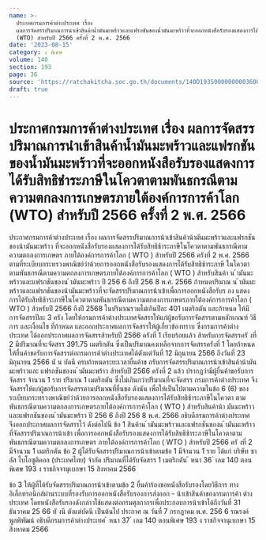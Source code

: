```yaml
---
name: >-
  ประกาศกรมการค้าต่างประเทศ เรื่อง
  ผลการจัดสรรปริมาณการนำเข้าสินค้าน้ำมันมะพร้าวและแฟรกชันของน้ำมันมะพร้าวที่จะออกหนังสือรับรองแสดงการได้รับสิทธิชำระภาษีในโควตาตามพันธกรณีตามความตกลงการเกษตรภายใต้องค์การการค้าโลก
  (WTO) สำหรับปี 2566 ครั้งที่ 2 พ.ศ. 2566
date: '2023-08-15'
category: ง พิเศษ
volume: 140
section: 193
page: 36
source: 'https://ratchakitcha.soc.go.th/documents/140D193S0000000003600.pdf'
draft: true
---
```


# ประกาศกรมการค้าต่างประเทศ เรื่อง ผลการจัดสรรปริมาณการนำเข้าสินค้าน้ำมันมะพร้าวและแฟรกชันของน้ำมันมะพร้าวที่จะออกหนังสือรับรองแสดงการได้รับสิทธิชำระภาษีในโควตาตามพันธกรณีตามความตกลงการเกษตรภายใต้องค์การการค้าโลก (WTO) สำหรับปี 2566 ครั้งที่ 2 พ.ศ. 2566

ประกาศกรมการค้าต่างประเทศ เรื่อง ผลการจัดสรรปริมาณการน้าเข้าสินค้าน้ามันมะพร้าวและแฟรกชันของน้ามันมะพร้าว ที่จะออกหนังสือรับรองแสดงการได้รับสิทธิช้าระภาษีในโควตาตามพันธกรณีตามความตกลงการเกษตร ภายใต้องค์การการค้าโลก ( WTO ) ส้าหรับปี 2566 ครังที่ 2 พ.ศ. 2566 ตามที่ระเบียบกระทรวงพาณิชย์ว่าด้วยการออกหนังสือรับรองแสดงการได้รับสิทธิช้าระภาษี ในโควตาตามพันธกรณีตามความตกลงการเกษตรภายใต้องค์การการค้าโลก ( WTO ) ส้าหรับสินค้า น ้ามันมะพร้าวและแฟรกชันของน ้ามันมะพร้าว ปี 256 6 ถึงปี 256 8 พ.ศ. 2566 ก้าหนดปริมาณ น ้ามันมะพร้าวและแฟรกชันของน้ามันมะพร้าวที่จะจัดสรรปริมาณการน้าเข้าเพื่อการออกหนังสือรับร อง แสดงการได้รับสิทธิช้าระภาษีในโควตาตามพันธกรณีตามความตกลงการเกษตรภายใต้องค์การการค้าโลก ( WTO ) ส้าหรับปี 2566 ถึงปี 2568 ในปริมาณรวมไม่เกินปีละ 401 เมตริกตัน และก้าหนด ให้มีการจัดสรรปีละ 3 ครัง โดยให้กรมการค้าต่างประเทศจัดสรรให้แก่ผู้ขอรับการจัดสรรตามหลักเกณฑ์ วิธีการ และเงื่อนไข ที่ก้าหนด และออกประกาศผลการจัดสรรให้ผู้เกี่ยวข้องทราบ ซึ่งกรมการค้าต่างประเทศ ได้ออกประกาศผลการจัดสรรส้าหรับปี 2566 ครังที่ 1 เรียบร้อยแล้ว ส้าหรับการจัดสรรครั งที่ 2 มีปริมาณที่จะจัดสรร 391.75 เมตริกตัน ซึ่งเป็นปริมาณคงเหลือจากการจัดสรรครังที่ 1 โดยก้าหนด ให้ยื่นค้าขอรับการจัดสรรต่อกรมการค้าต่างประเทศได้ตังแต่วันที่ 12 มิถุนายน 2566 ถึงวันที่ 23 มิถุนายน 2566 นั น บัดนี ครบก้าหนดระยะเวลายื่นค้าข อรับการจัดสรรปริมาณการน้าเข้าสินค้าน้ามันมะพร้าวและ แฟรกชันของน ้ามันมะพร้าว ส้าหรับปี 2566 ครังที่ 2 แล้ว ปรากฏว่ามีผู้ยื่นค้าขอรับการจัดสรร จ้านวน 1 ราย ปริมาณ 1 เมตริกตัน ซึ่งไม่เกินกว่าปริมาณที่จะจัดสรร กรมการค้าต่างประเทศ จึงจัดสรรให้แก่ผู้ขอรับการจัดสรรตามปริมาณที่ยื่นขอ ดังนัน เพื่อให้เป็นไปตามความในข้อ 6 (6) ของระเบียบกระทรวงพาณิชย์ว่าด้วยการออกหนังสือรับรองแสดงการได้รับสิทธิช้าระภาษีในโควตา ตามพันธกรณีตามความตกลงการเกษตรภายใต้องค์การการค้าโลก ( WTO ) ส้าหรับสินค้าน้า มันมะพร้าว และแฟรกชันของน ้ามันมะพร้าว ปี 256 6 ถึงปี 256 8 พ.ศ. 2566 อธิบดีกรมการค้าต่างประเทศ จึงออกประกาศผลการจัดสรรไว้ ดังต่อไปนี ข้อ 1 สินค้าน ้ามันมะพร้าวและแฟรกชันของน ้ามันมะพร้าวที่จัดสรรปริมาณการน้าเข้า เพื่อการออกหนังสือรับรองแสดงการได้รับสิทธิช้าระภาษีในโควตาตามพันธกรณีตามความตกลงการเกษตร ภายใต้องค์การการค้าโลก ( WTO ) ส้าหรับปี 2566 ครั งที่ 2 มีจ้านวน 1 เมตริกตัน ข้อ 2 ผู้ได้รับจัดสรรปริมาณการน้าเข้าตามข้อ 1 มีจ้านวน 1 ราย ได้แก่ บริษัท ซาลัส ไบโอซูติคอล (ประเทศไทย) จ้ากัด ปริมาณที่ได้รับจัดสรร 1 เมตริกตัน ้ หนา 36 ่ เลม 140 ตอนพิเศษ 193 ง ราชกิจจานุเบกษา 15 สิงหาคม 2566

ข้อ 3 ให้ผู้ที่ได้รับจัดสรรปริมาณการน้าเข้าตามข้อ 2 ยื่นค้าร้องขอหนังสือรับรองโดยวิธีการ ทางอิเล็กทรอนิกส์ผ่านระบบที่รองรับการออกหนังสือรับรองการส่งออก - น้าเข้าสินค้าของกรมการค้า ต่างประเทศ โดยหนังสือรับรองดังกล่าวใช้แสดงต่อกรมศุลกากรเพื่อประกอบการน้าเข้าได้ถึงวันที่ 31 ธันวาคม 25 66 ทั งนี ตังแต่บัดนี เป็นต้นไป ประกาศ ณ วันที่ 7 กรกฎาคม พ.ศ. 256 6 รณรงค์ พูลพิพัฒน์ อธิบดีกรมการค้าต่างประเทศ ้ หนา 37 ่ เลม 140 ตอนพิเศษ 193 ง ราชกิจจานุเบกษา 15 สิงหาคม 2566
